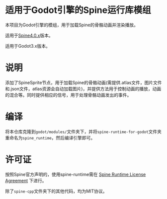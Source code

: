 # 适用于Godot引擎的Spine运行库模组
本项目为Godot引擎的模组，用于加载Spine的骨骼动画并渲染播放。

适用于[Spine4.0.x](https://github.com/EsotericSoftware/spine-runtimes/commit/679b1d9c6c87fe46d927191a4581066524935f22)版本。

适用于Godot3.x版本。


# 说明
添加了SpineSprite节点，用于加载Spine的骨骼动画(需提供.atlas文件，图片文件和.json文件，atlas资源会自动加载图片)，并提供方法用于控制动画的播放，动画的混合等。同时提供相应的信号，用于处理骨骼动画发出的事件。

# 编译
将本仓库克隆到`godot/modules/`文件夹下，并将`spine-runtime-for-godot`文件夹重命名为`spine_runtime`，然后编译引擎即可。

# 许可证
按照Spine官方声明的，使用spine-runtime需在 [Spine Runtime License Agreement](http://zh.esotericsoftware.com/spine-runtimes-license) 下进行。

除了`spine-cpp`文件夹下的其他代码，均为MIT协议。